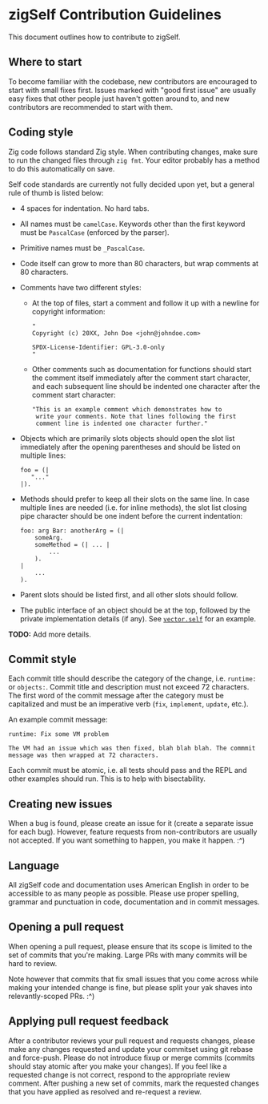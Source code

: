 # zigSelf Contribution Guidelines

This document outlines how to contribute to zigSelf.

## Where to start

To become familiar with the codebase, new contributors are encouraged to start
with small fixes first. Issues marked with "good first issue" are usually easy
fixes that other people just haven't gotten around to, and new contributors are
recommended to start with them.

## Coding style

Zig code follows standard Zig style. When contributing changes, make sure to run
the changed files through `zig fmt`. Your editor probably has a method to do
this automatically on save.

Self code standards are currently not fully decided upon yet, but a general rule
of thumb is listed below:

- 4 spaces for indentation. No hard tabs.
- All names must be `camelCase`. Keywords other than the first keyword must be
  `PascalCase` (enforced by the parser).
- Primitive names must be `_PascalCase`.
- Code itself can grow to more than 80 characters, but wrap comments at 80
  characters.
- Comments have two different styles:

  - At the top of files, start a comment and follow it up with a newline for
    copyright information:

    ```zigself
    "
    Copyright (c) 20XX, John Doe <john@johndoe.com>

    SPDX-License-Identifier: GPL-3.0-only
    "
    ```

  - Other comments such as documentation for functions should start the comment
    itself immediately after the comment start character, and each subsequent
    line should be indented one character after the comment start character:

    ```zigself
    "This is an example comment which demonstrates how to
     write your comments. Note that lines following the first
     comment line is indented one character further."
    ```

- Objects which are primarily slots objects should open the slot list
  immediately after the opening parentheses and should be listed on multiple
  lines:

  ```zigself
  foo = (|
     "..."
  |).
  ```

- Methods should prefer to keep all their slots on the same line. In case multiple lines are needed (i.e. for inline methods), the slot list closing pipe character should be one indent before the current indentation:

  ```zigself
  foo: arg Bar: anotherArg = (|
      someArg.
      someMethod = (| ... |
          ...
      ).
  |
      ...
  ).
  ```

- Parent slots should be listed first, and all other slots should follow.
- The public interface of an object should be at the top, followed by the
  private implementation details (if any). See
  [`vector.self`](objects/vector.self) for an example.

**TODO:** Add more details.

## Commit style

Each commit title should describe the category of the change, i.e. `runtime:` or
`objects:`. Commit title and description must not exceed 72 characters. The
first word of the commit message after the category must be capitalized and must
be an imperative verb (`fix`, `implement`, `update`, etc.).

An example commit message:

```gitcommit
runtime: Fix some VM problem

The VM had an issue which was then fixed, blah blah blah. The commmit
message was then wrapped at 72 characters.
```

Each commit must be atomic, i.e. all tests should pass and the REPL and other
examples should run. This is to help with bisectability.

## Creating new issues

When a bug is found, please create an issue for it (create a separate issue for
each bug). However, feature requests from non-contributors are usually not
accepted. If you want something to happen, you make it happen. :^)

## Language

All zigSelf code and documentation uses American English in order to be
accessible to as many people as possible. Please use proper spelling, grammar
and punctuation in code, documentation and in commit messages.

## Opening a pull request

When opening a pull request, please ensure that its scope is limited to the set
of commits that you're making. Large PRs with many commits will be hard to
review.

Note however that commits that fix small issues that you come across while
making your intended change is fine, but please split your yak shaves into
relevantly-scoped PRs. :^)

## Applying pull request feedback

After a contributor reviews your pull request and requests changes, please make
any changes requested and update your commitset using git rebase and force-push.
Please do not introduce fixup or merge commits (commits should stay atomic after
you make your changes). If you feel like a requested change is not correct,
respond to the appropriate review comment. After pushing a new set of commits,
mark the requested changes that you have applied as resolved and re-request a
review.
